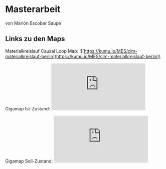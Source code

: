 # Masterarbeit

von Marlón Escobar Saupe


## Links zu den Maps

Materialkreislauf Causal Loop Map: ![[https://kumu.io/MES/clm-materialkreislauf-berlin](https://kumu.io/MES/clm-materialkreislauf-berlin))



Gigamap Ist-Zustand: ![in diesem Repository](https://github.com/Escosystem/masterarbeit_materialkreislauf/blob/main/maps/Gigamap_Ist-Zustand.pdf)

Gigamap Soll-Zustand: ![in diesem Repository](https://github.com/Escosystem/masterarbeit_materialkreislauf/blob/main/maps/Gigamap_Soll-Zustand.pdf)
